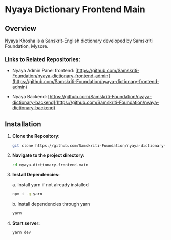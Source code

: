 # Nyaya Dictionary Frontend Main

## Overview

Nyaya Khosha is a Sanskrit-English dictionary developed by Samskriti Foundation, Mysore.

### Links to Related Repositories:

- Nyaya Admin Panel frontend: [https://github.com/Samskriti-Foundation/nyaya-dictionary-frontend-admin](https://github.com/Samskriti-Foundation/nyaya-dictionary-frontend-admin)
  
- Nyaya Backend: [https://github.com/Samskriti-Foundation/nyaya-dictionary-backend](https://github.com/Samskriti-Foundation/nyaya-dictionary-backend)


## Installation

1. **Clone the Repository:**

   ```bash
   git clone https://github.com/Samskriti-Foundation/nyaya-dictionary-frontend-main.git
   ```

2. **Navigate to the project directory:**
  
    ```bash
    cd nyaya-dictionary-frontend-main
    ```

3. **Install Dependencies:**
   
    a. Install yarn if not already installed

    ```bash
    npm i -g yarn
    ```
    
    b. Install dependencies through yarn

   ```bash
   yarn
   ```

3. **Start server:**

   ```bash
   yarn dev
   ```
